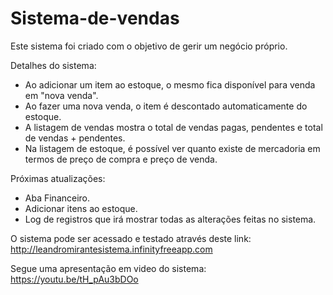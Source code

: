 # Sistema-de-vendas
Este sistema foi criado com o objetivo de gerir um negócio próprio. 

Detalhes do sistema:
- Ao adicionar um item ao estoque, o mesmo fica disponível para venda em "nova venda".
- Ao fazer uma nova venda, o item é descontado automaticamente do estoque.
- A listagem de vendas mostra o total de vendas pagas, pendentes e total de vendas + pendentes.
- Na listagem de estoque, é possível ver quanto existe de mercadoria em termos de preço de compra e preço de venda.

Próximas atualizações: 
- Aba Financeiro.
- Adicionar itens ao estoque.
- Log de registros que irá mostrar todas as alterações feitas no sistema.

O sistema pode ser acessado e testado através deste link: http://leandromirantesistema.infinityfreeapp.com

Segue uma apresentação em video do sistema: https://youtu.be/tH_pAu3bDOo
